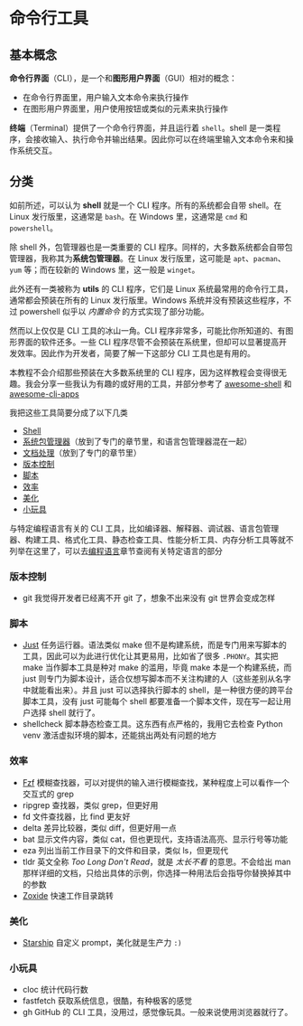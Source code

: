 # 命令行工具

## 基本概念

**命令行界面**（CLI），是一个和**图形用户界面**（GUI）相对的概念：

- 在命令行界面里，用户输入文本命令来执行操作
- 在图形用户界面里，用户使用按钮或类似的元素来执行操作

**终端**（Terminal）提供了一个命令行界面，并且运行着 `shell`。shell 是一类程序，会接收输入、执行命令并输出结果。因此你可以在终端里输入文本命令来和操作系统交互。

## 分类

如前所述，可以认为 **shell** 就是一个 CLI 程序。所有的系统都会自带 shell。在 Linux 发行版里，这通常是 `bash`。在 Windows 里，这通常是 `cmd` 和 `powershell`。

除 shell 外，包管理器也是一类重要的 CLI 程序。同样的，大多数系统都会自带包管理器，我称其为**系统包管理器**。在 Linux 发行版里，这可能是 `apt`、`pacman`、`yum` 等；而在较新的 Windows 里，这一般是 `winget`。

此外还有一类被称为 **utils** 的 CLI 程序，它们是 Linux 系统最常用的命令行工具，通常都会预装在所有的 Linux 发行版里。Windows 系统并没有预装这些程序，不过 powershell 似乎以 *内置命令* 的方式实现了部分功能。

然而以上仅仅是 CLI 工具的冰山一角。CLI 程序非常多，可能比你所知道的、有图形界面的软件还多。一些 CLI 程序尽管不会预装在系统里，但却可以显著提高开发效率。因此作为开发者，简要了解一下这部分 CLI 工具也是有用的。

本教程不会介绍那些预装在大多数系统里的 CLI 程序，因为这样教程会变得很无趣。我会分享一些我认为有趣的或好用的工具，并部分参考了 [awesome-shell](https://github.com/alebcay/awesome-shell) 和 [awesome-cli-apps](https://github.com/agarrharr/awesome-cli-apps)

我把这些工具简要分成了以下几类

- [Shell](Shell.md)
- [系统包管理器](../包管理/index.md#系统包管理器)（放到了专门的章节里，和语言包管理器混在一起）
- [文档处理](../文档处理/index.md)（放到了专门的章节里）
- [版本控制](#版本控制)
- [脚本](#脚本)
- [效率](#效率)
- [美化](#美化)
- [小玩具](#小玩具)

与特定编程语言有关的 CLI 工具，比如编译器、解释器、调试器、语言包管理器、构建工具、格式化工具、静态检查工具、性能分析工具、内存分析工具等就不列举在这里了，可以去[编程语言](../编程语言/index.md)章节查阅有关特定语言的部分

### 版本控制

- git 我觉得开发者已经离不开 git 了，想象不出来没有 git 世界会变成怎样

### 脚本

- [Just](Just.md) 任务运行器。语法类似 make 但不是构建系统，而是专门用来写脚本的工具，因此可以为此进行优化让其更易用，比如省了很多 `.PHONY`。其实把 make 当作脚本工具是种对 make 的滥用，毕竟 make 本是一个构建系统，而 just 则专门为脚本设计，适合仅想写脚本而不关注构建的人（这些差别从名字中就能看出来）。并且 just 可以选择执行脚本的 shell，是一种很方便的跨平台脚本工具，没有 just 可能每个 shell 都要准备一个脚本文件，现在写一起让用户选择 shell 就行了。
- shellcheck 脚本静态检查工具。这东西有点严格的，我用它去检查 Python venv 激活虚拟环境的脚本，还能挑出两处有问题的地方

### 效率

- [Fzf](Fzf.md) 模糊查找器，可以对提供的输入进行模糊查找，某种程度上可以看作一个交互式的 grep
- ripgrep 查找器，类似 grep，但更好用
- fd 文件查找器，比 find 更友好
- delta 差异比较器，类似 diff，但更好用一点
- bat 显示文件内容，类似 cat，但也更现代，支持语法高亮、显示行号等功能
- eza 列出当前工作目录下的文件和目录，类似 ls，但更现代
- tldr 英文全称 *Too Long Don't Read*，就是 *太长不看* 的意思。不会给出 man 那样详细的文档，只给出具体的示例，你选择一种用法后会指导你替换掉其中的参数
- [Zoxide](Zoxide.md) 快速工作目录跳转

### 美化

- [Starship](Starship.md) 自定义 prompt，美化就是生产力 `:)`

### 小玩具

- cloc 统计代码行数
- fastfetch 获取系统信息，很酷，有种极客的感觉
- gh GitHub 的 CLI 工具，没用过，感觉像玩具。一般来说使用浏览器就行了。
